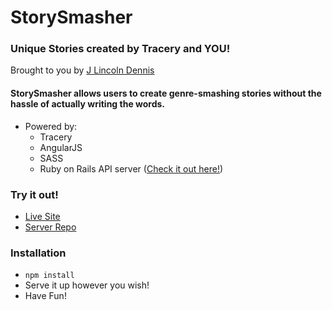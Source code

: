 # StorySmasher
### Unique Stories created by Tracery and YOU!
Brought to you by [J Lincoln Dennis](http://www.jlincolndennis.com)

#### StorySmasher allows users to create genre-smashing stories without the hassle of actually writing the words.
* Powered by:
  * Tracery
  * AngularJS
  * SASS
  * Ruby on Rails API server ([Check it out here!](https://github.com/jlincolndennis/storysmasher-server))

### Try it out!
* [Live Site](https://storysmasher.firebaseapp.com/)
* [Server Repo](https://github.com/jlincolndennis/storysmasher-server)

### Installation
* ``npm install``
* Serve it up however you wish!
* Have Fun!
